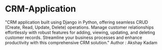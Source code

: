 # CRM-Application
"CRM application built using Django in Python, offering seamless CRUD (Create, Read, Update, Delete) operations. Manage customer relationships effortlessly with robust features for adding, viewing, updating, and deleting customer records. Streamline your business processes and enhance productivity with this comprehensive CRM solution."
Author : Akshay Kadam
